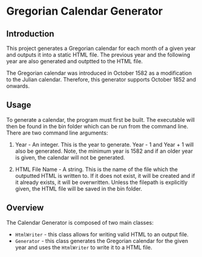 # Gregorian Calendar Generator #

## Introduction ##

This project generates a Gregorian calendar for each month of a given year and
outputs it into a static HTML file. The previous year and the following year
are also generated and outptted to the HTML file.

The Gregorian calendar was introduced in October 1582 as a modification to the 
Julian calendar. Therefore, this generator supports October 1852 and onwards.

## Usage ##

To generate a calendar, the program must first be built. The executable will 
then be found in the bin folder which can be run from the command line. There 
are two command line arguments:

1. Year - An integer. This is the year to generate. Year - 1 and Year + 1
will also be generated. Note, the minimum year is 1582 and if an older year
is given, the calendar will not be generated.

2. HTML File Name - A string. This is the name of the file which the 
outputted HTML is written to. If it does not exist, it will be created and 
if it already exists, it will be overwritten. Unless the filepath is 
explicitly given, the HTML file will be saved in the bin folder. 

## Overview ##

The Calendar Generator is composed of two main classes:

* `HtmlWriter` - this class allows for writing valid HTML to an output file.
* `Generator` - this class generates the Gregorian calendar for the given 
year and uses the `HtmlWriter` to write it to a HTML file.